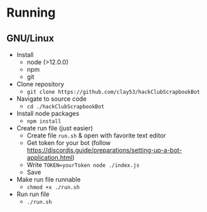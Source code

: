# Running

## GNU/Linux
* Install
    * node (>12.0.0)
    * npm
    * git
* Clone repository
    * `git clone https://github.com/clay53/hackClubScrapbookBot`
* Navigate to source code
    * `cd ./hackClubScrapbookBot`
* Install node packages
    * `npm install`
* Create run file (just easier)
    * Create file `run.sh` & open with favorite text editor
    * Get token for your bot (follow https://discordjs.guide/preparations/setting-up-a-bot-application.html)
    * Write `TOKEN=yourToken node ./index.js`
    * Save
* Make run file runnable
    * `chmod +x ./run.sh`
* Run run file
    * `./run.sh`